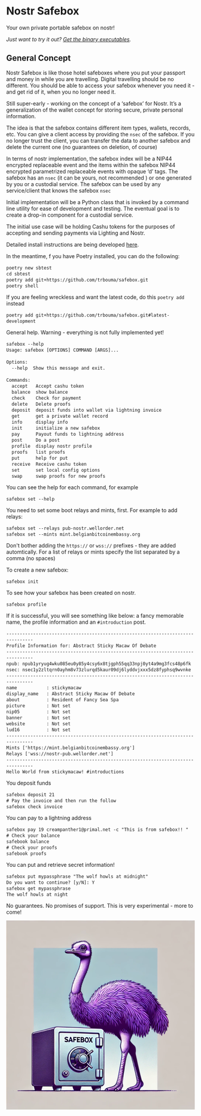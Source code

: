 # Nostr Safebox
Your own private portable safebox on nostr!

*Just want to try it out? [Get the binary executables](https://github.com/trbouma/safebox-binaries).*

## General Concept 

Nostr Safebox is like those hotel safeboxes where you put your passport and money in while you are travelling. Digital travelling should be no different. You should be able to access your safebox whenever you need it - and get rid of it, when you no longer need it.

Still super-early - working on the concept of a ‘safebox’ for Nostr. It’s a generalization of the wallet concept for storing secure, private personal information.

The idea is that the safebox contains different item types, wallets, records, etc. You can give a client access by providing the `nsec` of the safebox. If you no longer trust the client, you can transfer the data to another safebox and delete the current one (no guarantees on deletion, of course)

In terms of nostr implementation, the safebox index will be a NIP44 encrypted replaceable event and the items within the safebox NIP44 encrypted parametrized replaceable events with opaque ‘d’ tags. The safebox has an ```nsec``` (it can be yours, not recommended ) or one generated by you or a custodial service. The safebox can be used by any service/client that knows the safebox ```nsec```

Initial implementation will be a Python class that is invoked by a command line utility for ease of development and testing. The eventual goal is to create a drop-in component for a custodial service.

The initial use case will be holding Cashu tokens for the purposes of accepting and sending payments via Lighting and Nostr.



Detailed install instructions are being developed [here](./INSTALL.md).

In the meantime, f you have Poetry installed, you can do the following:
```
poetry new sbtest
cd sbtest
poetry add git+https://github.com/trbouma/safebox.git
poetry shell

```
If you are feeling wreckless and want the latest code, do this `poetry add` instead
```
poetry add git+https://github.com/trbouma/safebox.git#latest-development
```


General help. Warning - everything is not fully implemented yet!
``` 
safebox --help
Usage: safebox [OPTIONS] COMMAND [ARGS]...

Options:
  --help  Show this message and exit.

Commands:
  accept   Accept cashu token
  balance  show balance
  check    Check for payment
  delete   Delete proofs
  deposit  deposit funds into wallet via lightning invoice
  get      get a private wallet record
  info     display info
  init     initialize a new safebox
  pay      Payout funds to lightning address
  post     Do a post
  profile  display nostr profile
  proofs   list proofs
  put      help for put
  receive  Receive cashu token
  set      set local config options
  swap     swap proofs for new proofs
```
You can see the help for each command, for example
```
safebox set --help
```
You need to set some boot relays and mints, first. For example to add relays:
```
safebox set --relays pub-nostr.wellorder.net
safebox set --mints mint.belgianbitcoinembassy.org
```

Don't bother adding the `https://` or `wss://` prefixes - they are added automtically. For a list of relays or mints specify the list separated by a comma (no spaces)


To create a new safebox:
```
safebox init
```
To see how your safebox has been created on nostr.  
```
safebox profile
```
If it is successful, you will see something like below: a fancy memorable name, the profile information and an `#introduction` post.

```
--------------------------------------------------------------------------------
Profile Information for: Abstract Sticky Macaw Of Debate
--------------------------------------------------------------------------------
npub: npub1yryug4wku085eu0y85y4csy6x8tjgph55qq33npj0yt4a9mg3fcs48p6fk
nsec: nsec1y2zltqrn0ayhm8v73zlurqd5kaur09dj6lyddvjxxx5dz8fyphsq9wvnke
--------------------------------------------------------------------------------
name           : stickymacaw
display_name   : Abstract Sticky Macaw Of Debate
about          : Resident of Fancy Sea Spa
picture        : Not set
nip05          : Not set
banner         : Not set
website        : Not set
lud16          : Not set
--------------------------------------------------------------------------------
Mints ['https://mint.belgianbitcoinembassy.org']
Relays ['wss://nostr-pub.wellorder.net']
--------------------------------------------------------------------------------
Hello World from stickymacaw! #introductions

```
You deposit funds
```
safebox deposit 21
# Pay the invoice and then run the follow
safebox check invoice
```
You can pay to a lightning address
```
safebox pay 19 creampanther1@primal.net -c "This is from safebox!! "
# Check your balance
safebook balance
# Check your proofs
safebook proofs
```
You can put and retrieve secret information!
```
safebox put mypassphrase "The wolf howls at midnight"
Do you want to continue? [y/N]: Y
safebox get mypassphrase
The wolf howls at night
```






No guarantees. No promises of support. This is very experimental - more to come! 

![](./assets/safebox-nostr.png)
